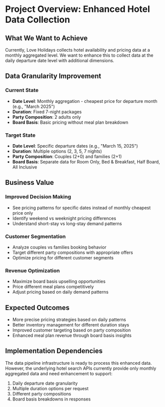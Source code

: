 # Project Overview: Enhanced Hotel Data Collection

## What We Want to Achieve

Currently, Love Holidays collects hotel availability and pricing data at a monthly aggregated level. We want to enhance this to collect data at the daily departure date level with additional dimensions.

## Data Granularity Improvement

### Current State
- **Date Level**: Monthly aggregation - cheapest price for departure month (e.g., "March 2025")
- **Duration**: Fixed 7-night packages
- **Party Composition**: 2 adults only 
- **Board Basis**: Basic pricing without meal plan breakdown

### Target State  
- **Date Level**: Specific departure dates (e.g., "March 15, 2025")
- **Duration**: Multiple options (2, 3, 5, 7 nights)
- **Party Composition**: Couples (2+0) and families (2+1)
- **Board Basis**: Separate data for Room Only, Bed & Breakfast, Half Board, All Inclusive

## Business Value

### Improved Decision Making
- See pricing patterns for specific dates instead of monthly cheapest price only
- Identify weekend vs weeknight pricing differences
- Understand short-stay vs long-stay demand patterns

### Customer Segmentation
- Analyze couples vs families booking behavior
- Target different party compositions with appropriate offers
- Optimize pricing for different customer segments

### Revenue Optimization
- Maximize board basis upselling opportunities
- Price different meal plans competitively
- Adjust pricing based on daily demand patterns

## Expected Outcomes

- More precise pricing strategies based on daily patterns
- Better inventory management for different duration stays
- Improved customer targeting based on party composition
- Enhanced meal plan revenue through board basis insights

## Implementation Dependencies

The data pipeline infrastructure is ready to process this enhanced data. However, the underlying hotel search APIs currently provide only monthly aggregated data and need enhancement to support:

1. Daily departure date granularity
2. Multiple duration options per request
3. Different party compositions
4. Board basis breakdowns in responses